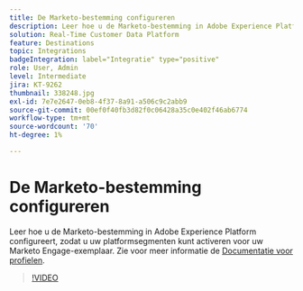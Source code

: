 ```yaml
---
title: De Marketo-bestemming configureren
description: Leer hoe u de Marketo-bestemming in Adobe Experience Platform configureert, zodat u uw platformsegmenten kunt activeren voor uw Marketo Engage-exemplaar.
solution: Real-Time Customer Data Platform
feature: Destinations
topic: Integrations
badgeIntegration: label="Integratie" type="positive"
role: User, Admin
level: Intermediate
jira: KT-9262
thumbnail: 338248.jpg
exl-id: 7e7e2647-0eb8-4f37-8a91-a506c9c2abb9
source-git-commit: 00ef0f40fb3d82f0c06428a35c0e402f46ab6774
workflow-type: tm+mt
source-wordcount: '70'
ht-degree: 1%

---
```


# De Marketo-bestemming configureren

Leer hoe u de Marketo-bestemming in Adobe Experience Platform configureert, zodat u uw platformsegmenten kunt activeren voor uw Marketo Engage-exemplaar. Zie voor meer informatie de [Documentatie voor profielen](https://experienceleague.adobe.com/docs/experience-platform/rtcdp/profile/profile-browse.html).

>[!VIDEO](https://video.tv.adobe.com/v/338248?learn=on)

